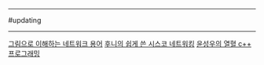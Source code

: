 
---

#updating 

___

[그림으로 이해하는 네트워크 용어](https://product.kyobobook.co.kr/detail/S000001834837)
[후니의 쉽게 쓴 시스코 네트워킹](https://product.kyobobook.co.kr/detail/S000000562247)
[윤성우의 열혈 c++ 프로그래밍](https://product.kyobobook.co.kr/detail/S000001589147)
